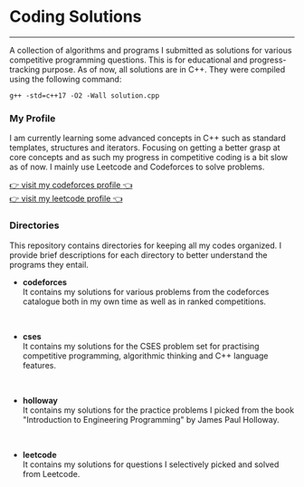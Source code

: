 # Coding Solutions

---

A collection of algorithms and programs I submitted as solutions for various competitive programming questions. This is for educational and progress-tracking purpose. As of now, all solutions are in C++. They were compiled using the following command:

```
g++ -std=c++17 -O2 -Wall solution.cpp
```

### My Profile
I am currently learning some advanced concepts in C++ such as standard templates, structures and iterators. Focusing on getting a better grasp at core concepts and as such my progress in competitive coding is a bit slow as of now. I mainly use Leetcode and Codeforces to solve problems.

[:point_right: visit my codeforces profile :point_left: ](https://codeforces.com/profile/vibhorag03)<br>
[:point_right: visit my leetcode profile :point_left: ](https://codeforces.com/profile/vibhorag03)<br>


### Directories
This repository contains directories for keeping all my codes organized. I provide brief descriptions for each directory to better understand the programs they entail.

- <b>codeforces</b><br>
It contains my solutions for various problems from the codeforces catalogue both in my own time as well as in ranked competitions.
<br>

- <b>cses</b><br>
It contains my solutions for the CSES problem set for practising competitive programming, algorithmic thinking and C++ language features.
<br>

- <b>holloway</b><br>
It contains my solutions for the practice problems I picked from the book "Introduction to Engineering Programming" by James Paul Holloway.
<br>

- <b>leetcode</b><br>
It contains my solutions for questions I selectively picked and solved from Leetcode.
<br>
